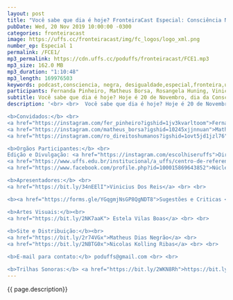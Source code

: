 ```yaml
---
layout: post
title: "Você sabe que dia é hoje? FronteiraCast Especial: Consciência Negra"
pubDate: Wed, 20 Nov 2019 10:00:00 -0300
categories: fronteiracast
image: https://uffs.cc/fronteiracast/img/fc_logos/logo_xml.png
number_ep: Especial 1
permalink: /FCE1/ 
mp3_permalink: https://cdn.uffs.cc/poduffs/fronteiracast/FCE1.mp3
mp3_size: 162.0 MB
mp3_duration: "1:10:48"
mp3_length: 169976503 
keywords: podcast,consciencia, negra, desigualdade,especial,fronteira,uffs, universidadde, federal
participants: Fernanda Pinheiro, Matheus Borsa, Rosangela Huning, Vinicius dos Reis
subtitle: Você sabe que dia é hoje? Hoje é 20 de Novembro, dia da Consciência Negra e esse é um episódio Especial do FronteiraCast em parceiria com a DICOM, Diretoria de Comunicação da UFFS.
description: '<br> <br>  Você sabe que dia é hoje? Hoje é 20 de Novembro, dia da Consciência Negra e esse é um episódio Especial do FronteiraCast em parceiria com a DICOM, Diretoria de Comunicação da UFFS. <br>Nós recebemos os Alunos Fernanda Pinhero e Matheus Eduardo Borsa, integrantes do Núcleo de Estudos e Pesquisas Afrobrasileiros e Indígenas (NEABI), e a Assistente Social do Centro de Referências em Direitos Humanos e Igualdade Racial (CRDHIR), Rosangela Huning para falar sobre a importância desse dia, cultura negra, como é ser negro na nossa sociedade e alguns outros temas.<br> <br>

<b>Convidados:</b> <br>
<a href="https://instagram.com/fer_pinheiro?igshid=1jv3kvarltoom">Fernanda Pinheiro</a> <br>
<a href="https://instagram.com/matheus_borsa?igshid=10245xjjnnuan">Matheus Borsa</a> <br> 
<a href="https://instagram.com/ro_direitoshumanos?igshid=1ovt5jd1jzl76">Rosangela Huning</a> <br><br>

<b>Orgãos Participantes:</b> <br>
Edição e Divulgação: <a href="https://instagram.com/escolhiseruffs">Diretoria de Comunicação (DICOM)</a> <br> 
<a href="https://www.uffs.edu.br/institucional/a_uffs/centro-de-referencia-em-direitos-humanos-marcelino-chiarello-crdh-uffs/apresentacao">Centro de Referência em Direitos Humanos e Igualdade Racial (CRDHIR)</a> <br> 
<a href="https://www.facebook.com/profile.php?id=100015869643852">Núcleo de Estudos e Pesquisas Afrobrasileiros e Indígenas (NEABI)</a> <br><br>

<b>Apresentadores:</b> <br>
<a href="https://bit.ly/34nEElI">Vinicius Dos Reis</a> <br> <br>

<b><a href="https://forms.gle/YGqgmjNsGP8QgNDT8">Sugestões e Criticas </a></b> <br> <br>

<b>Artes Visuais:</b><br>
<a href="https://bit.ly/2NK7aaK"> Estela Vilas Boas</a> <br> <br> 
 
<b>Site e Distribuição:</b><br>
<a href="https://bit.ly/2r74VGx">Matheus Dias Negrão</a> <br>
<a href="https://bit.ly/2NBTG0x">Nicolas Kolling Ribas</a> <br> <br>

<b>E-mail para contato:</b> poduffs@gmail.com <br> <br>

<b>Trilhas Sonoras:</b> <a href="https://bit.ly/2WKN8Rh">https://bit.ly/2WKN8Rh</a> e <a href="https://bit.ly/36BUyer">https://bit.ly/36BUyer</a> '
---
```



{{ page.description}}
